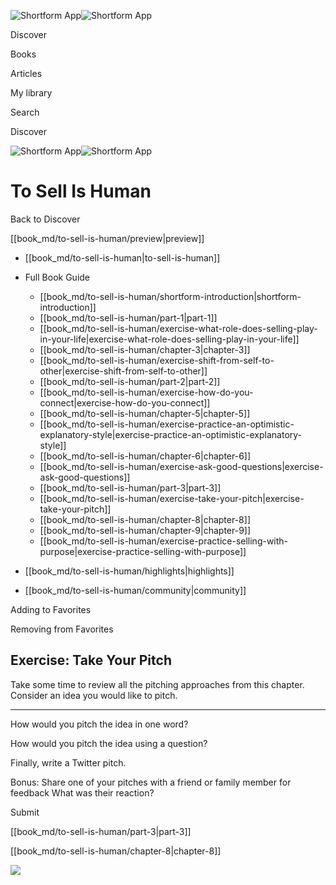 ![Shortform App](/img/logo.36a2399e.svg)![Shortform App](/img/logo-dark.70c1b072.svg)

Discover

Books

Articles

My library

Search

Discover

![Shortform App](/img/logo.36a2399e.svg)![Shortform App](/img/logo-dark.70c1b072.svg)

# To Sell Is Human

Back to Discover

[[book_md/to-sell-is-human/preview|preview]]

  * [[book_md/to-sell-is-human|to-sell-is-human]]
  * Full Book Guide

    * [[book_md/to-sell-is-human/shortform-introduction|shortform-introduction]]
    * [[book_md/to-sell-is-human/part-1|part-1]]
    * [[book_md/to-sell-is-human/exercise-what-role-does-selling-play-in-your-life|exercise-what-role-does-selling-play-in-your-life]]
    * [[book_md/to-sell-is-human/chapter-3|chapter-3]]
    * [[book_md/to-sell-is-human/exercise-shift-from-self-to-other|exercise-shift-from-self-to-other]]
    * [[book_md/to-sell-is-human/part-2|part-2]]
    * [[book_md/to-sell-is-human/exercise-how-do-you-connect|exercise-how-do-you-connect]]
    * [[book_md/to-sell-is-human/chapter-5|chapter-5]]
    * [[book_md/to-sell-is-human/exercise-practice-an-optimistic-explanatory-style|exercise-practice-an-optimistic-explanatory-style]]
    * [[book_md/to-sell-is-human/chapter-6|chapter-6]]
    * [[book_md/to-sell-is-human/exercise-ask-good-questions|exercise-ask-good-questions]]
    * [[book_md/to-sell-is-human/part-3|part-3]]
    * [[book_md/to-sell-is-human/exercise-take-your-pitch|exercise-take-your-pitch]]
    * [[book_md/to-sell-is-human/chapter-8|chapter-8]]
    * [[book_md/to-sell-is-human/chapter-9|chapter-9]]
    * [[book_md/to-sell-is-human/exercise-practice-selling-with-purpose|exercise-practice-selling-with-purpose]]
  * [[book_md/to-sell-is-human/highlights|highlights]]
  * [[book_md/to-sell-is-human/community|community]]



Adding to Favorites 

Removing from Favorites 

## Exercise: Take Your Pitch

Take some time to review all the pitching approaches from this chapter. Consider an idea you would like to pitch.

* * *

How would you pitch the idea in one word?

How would you pitch the idea using a question?

Finally, write a Twitter pitch.

Bonus: Share one of your pitches with a friend or family member for feedback What was their reaction?

Submit 

[[book_md/to-sell-is-human/part-3|part-3]]

[[book_md/to-sell-is-human/chapter-8|chapter-8]]

![](https://bat.bing.com/action/0?ti=56018282&Ver=2&mid=57882e91-7ba3-4de0-8cbd-fc2051e02376&sid=48a964a0642711eeb2d9b36fc717f5e2&vid=48a9a1e0642711eebeaf23361361f0d4&vids=0&msclkid=N&pi=0&lg=en-US&sw=800&sh=600&sc=24&nwd=1&tl=Shortform%20%7C%20Book&p=https%3A%2F%2Fwww.shortform.com%2Fapp%2Fbook%2Fto-sell-is-human%2Fexercise-take-your-pitch&r=&lt=1143&evt=pageLoad&sv=1&rn=92897)
